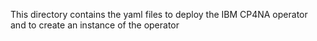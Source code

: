 This directory contains the yaml files to deploy the IBM CP4NA operator and to create an instance of the operator
